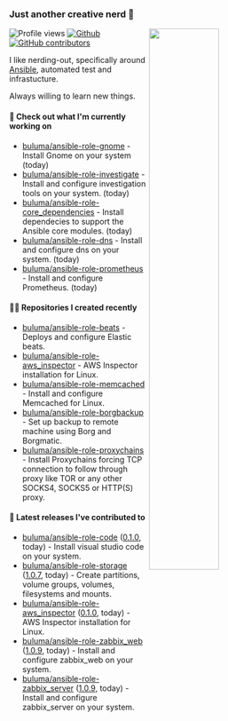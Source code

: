 ### Just another creative nerd 👋


![Profile views](https://gpvc.arturio.dev/buluma) <a href="https://gitstats.me/buluma">
  <img align="right" src="https://github-readme-stats.vercel.app/api?username=buluma&theme=gotham&show_icons=true" width="50%"/>
</a>
[![Github](https://img.shields.io/badge/-buluma-black?style=flat&labelColor=black&logo=github&logoColor=white&include_all_commits=true&count_private=true)](https://gitstats.me/buluma)
[![GitHub contributors](https://img.shields.io/github/contributors/buluma/badges.svg)](https://GitHub.com/buluma/badges/graphs/contributors/)

I like nerding-out, specifically around [Ansible](https://github.com/ansible/ansible), automated test and infrastucture.

Always willing to learn new things.

#### 👷 Check out what I'm currently working on

- [buluma/ansible-role-gnome](https://github.com/buluma/ansible-role-gnome) - Install Gnome on your system (today)
- [buluma/ansible-role-investigate](https://github.com/buluma/ansible-role-investigate) - Install and configure investigation tools on your system. (today)
- [buluma/ansible-role-core_dependencies](https://github.com/buluma/ansible-role-core_dependencies) - Install dependecies to support the Ansible core modules. (today)
- [buluma/ansible-role-dns](https://github.com/buluma/ansible-role-dns) - Install and configure dns on your system. (today)
- [buluma/ansible-role-prometheus](https://github.com/buluma/ansible-role-prometheus) - Install and configure Prometheus. (today)

#### 👨‍💻 Repositories I created recently

- [buluma/ansible-role-beats](https://github.com/buluma/ansible-role-beats) - Deploys and configure Elastic beats.
- [buluma/ansible-role-aws_inspector](https://github.com/buluma/ansible-role-aws_inspector) - AWS Inspector installation for Linux.
- [buluma/ansible-role-memcached](https://github.com/buluma/ansible-role-memcached) - Install and configure Memcached for Linux.
- [buluma/ansible-role-borgbackup](https://github.com/buluma/ansible-role-borgbackup) - Set up backup to remote machine using Borg and Borgmatic.
- [buluma/ansible-role-proxychains](https://github.com/buluma/ansible-role-proxychains) - Install Proxychains forcing TCP connection to follow through proxy like TOR or any other SOCKS4, SOCKS5 or HTTP(S) proxy.

#### 🚀 Latest releases I've contributed to

- [buluma/ansible-role-code](https://github.com/buluma/ansible-role-code) ([0.1.0](https://github.com/buluma/ansible-role-code/releases/tag/0.1.0), today) - Install visual studio code on your system.
- [buluma/ansible-role-storage](https://github.com/buluma/ansible-role-storage) ([1.0.7](https://github.com/buluma/ansible-role-storage/releases/tag/1.0.7), today) - Create partitions, volume groups, volumes, filesystems and mounts.
- [buluma/ansible-role-aws_inspector](https://github.com/buluma/ansible-role-aws_inspector) ([0.1.0](https://github.com/buluma/ansible-role-aws_inspector/releases/tag/0.1.0), today) - AWS Inspector installation for Linux.
- [buluma/ansible-role-zabbix_web](https://github.com/buluma/ansible-role-zabbix_web) ([1.0.9](https://github.com/buluma/ansible-role-zabbix_web/releases/tag/1.0.9), today) - Install and configure zabbix_web on your system.
- [buluma/ansible-role-zabbix_server](https://github.com/buluma/ansible-role-zabbix_server) ([1.0.9](https://github.com/buluma/ansible-role-zabbix_server/releases/tag/1.0.9), today) - Install and configure zabbix_server on your system.


